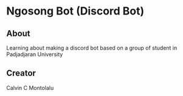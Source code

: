 # Ngosong Bot (Discord Bot)

## About
Learning about making a discord bot based on a group of student in Padjadjaran University

## Creator
Calvin C Montolalu